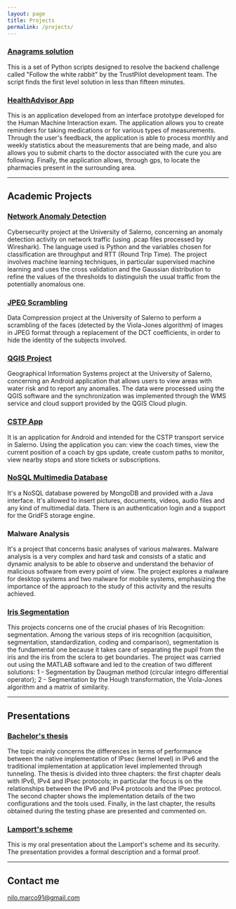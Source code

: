```yaml
---
layout: page
title: Projects
permalink: /projects/
---
```


### [Anagrams solution](https://github.com/) 
This is a set of Python scripts designed to resolve the backend challenge called "Follow the white rabbit" by the TrustPilot development team. The script finds the first level solution in less than fifteen minutes.

### [HealthAdvisor App](https://drive.google.com/open?id=0BxNNG2RMDZe8WUVvTnpRSUFweEk)
This is an application developed from an interface prototype developed for the Human Machine Interaction exam. The application allows you to create reminders for taking medications or for various types of measurements. Through the user's feedback, the application is able to process monthly and weekly statistics about the measurements that are being made, and also allows you to submit charts to the doctor associated with the cure you are following. Finally, the application allows, through gps, to locate the pharmacies present in the surrounding area.

***

## Academic Projects

### [Network Anomaly Detection]()
Cybersecurity project at the University of Salerno, concerning an anomaly detection activity on network traffic (using .pcap files processed by Wireshark). The language used is Python and the variables chosen for classification are throughput and RTT (Round Trip Time). The project involves machine learning techniques, in particular supervised machine learning and uses the cross validation and the Gaussian distribution to refine the values ​​of the thresholds to distinguish the usual traffic from the potentially anomalous one.

### [JPEG Scrambling]()
Data Compression project at the University of Salerno to perform a scrambling of the faces (detected by the Viola-Jones algorithm) of images in JPEG format through a replacement of the DCT coefficients, in order to hide the identity of the subjects involved.

### [QGIS Project](https://drive.google.com/open?id=1TK_HR-RcLyy5yW3KRhdfF0i23r2Fsfde)
Geographical Information Systems project at the University of Salerno, concerning an Android application that allows users to view areas with water risk and to report any anomalies. The data were processed using the QGIS software and the synchronization was implemented through the WMS service and cloud support provided by the QGIS Cloud plugin.

### [CSTP App](https://drive.google.com/open?id=0BxNNG2RMDZe8X0RYNjNmNFpJZUE)
It is an application for Android and intended for the CSTP transport service in Salerno. Using the application you can: view the coach times, view the current position of a coach by gps update, create custom paths to monitor, view nearby stops and store tickets or subscriptions. 

### [NoSQL Multimedia Database](https://github.com/christian161291/mongodatabaseGit) 
It's a NoSQL database powered by MongoDB and provided with a Java interface. It's allowed to insert pictures, documents, videos, audio files and any kind of multimedial data. There is an authentication login and a support for the GridFS storage engine.

### Malware Analysis 
It's a project that concerns basic analyses of various malwares. Malware analysis is a very complex and hard task and consists of a static and dynamic analysis to be able to observe and understand the behavior of malicious software from every point of view. The project explores a malware for desktop systems and two malware for mobile systems, emphasizing the importance of the approach to the study of this activity and the results achieved.

### [Iris Segmentation](https://github.com/christian161291/irisSegmentation) 
This projects concerns one of the crucial phases of Iris Recognition: segmentation. Among the various steps of iris recognition (acquisition, segmentation, standardization, coding and comparison), segmentation is the fundamental one because it takes care of separating the pupil from the iris and the iris from the sclera to get boundaries. The project was carried out using the MATLAB software and led to the creation of two different solutions: 1 - Segmentation by Daugman method (circular integro differential operator); 2 - Segmentation by the Hough transformation,  the Viola-Jones algorithm and a matrix of similarity.
  
  ***

## Presentations

### [Bachelor's thesis](https://drive.google.com/open?id=1oPsx7CJ4r9y-dYWhEQXbxLARhFbwhs8_JhGW6lBVnkM) 
The topic mainly concerns the differences in terms of performance between the native implementation of IPsec (kernel level) in IPv6 and the traditional implementation at application level implemented through tunneling. The thesis is divided into three chapters: the first chapter deals with IPv6, IPv4 and IPsec protocols; in particular the focus is on the relationships between the IPv6 and IPv4 protocols and the IPsec protocol. The second chapter shows the implementation details of the two configurations and the tools used. Finally, in the last chapter, the results obtained during the testing phase are presented and commented on.

### [Lamport's scheme](https://drive.google.com/open?id=0BxNNG2RMDZe8RkNlUzJ3dlUwaVk) 
This is my oral presentation about the Lamport's scheme and its security. The presentation provides a formal description and a formal proof.  

***
  
## Contact me

[nilo.marco91@gmail.com](mailto:nilo.marco91@gmail.com)
